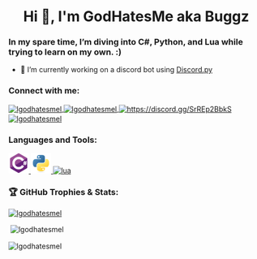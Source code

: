 <h1 align="center">Hi 👋, I'm GodHatesMe aka Buggz</h1>
<h3 align=“center”>In my spare time, I’m diving into C#, Python, and Lua while trying to learn on my own. :)</h3>

- 🔭 I’m currently working on a discord bot using [Discord.py](https://github.com/Rapptz/discord.py)

<h3 align="left">Connect with me:</h3>
<p align="left">
  <a href="https://twitter.com/lgodhatesmel" target="_blank" rel="noreferrer">
    <img align="center" src="https://raw.githubusercontent.com/rahuldkjain/github-profile-readme-generator/master/src/images/icons/Social/twitter.svg" alt="lgodhatesmel" height="30" width="40" />
  </a>
  <a href="https://www.youtube.com/@lgodhatesmel" target="_blank" rel="noreferrer">
    <img align="center" src="https://raw.githubusercontent.com/rahuldkjain/github-profile-readme-generator/master/src/images/icons/Social/youtube.svg" alt="lgodhatesmel" height="30" width="40" />
  </a>
  <a href="https://discord.gg/SrREp2BbkS" target="_blank" rel="noreferrer">
    <img align="center" src="https://raw.githubusercontent.com/rahuldkjain/github-profile-readme-generator/master/src/images/icons/Social/discord.svg" alt="https://discord.gg/SrREp2BbkS" height="30" width="40" />
  </a>
  <a href="https://www.twitch.tv/lgodhatesmel" target="_blank" rel="noreferrer">
    <img align="center" src="https://raw.githubusercontent.com/rahuldkjain/github-profile-readme-generator/master/src/images/icons/Social/twitch.svg" alt="lgodhatesmel" height="30" width="40" />
  </a>
</p>


<h3 align="left">Languages and Tools:</h3>
<p align="left">
  <a href="https://www.w3schools.com/cs/" target="_blank" rel="noreferrer">
    <img src="https://raw.githubusercontent.com/devicons/devicon/master/icons/csharp/csharp-original.svg" alt="csharp" width="40" height="40"/>
  </a>
  <a href="https://www.python.org" target="_blank" rel="noreferrer">
    <img src="https://raw.githubusercontent.com/devicons/devicon/master/icons/python/python-original.svg" alt="python" width="40" height="40"/>
  </a>
  <a href="https://commons.wikimedia.org/wiki/File:Lua-Logo.svg" target="_blank" rel="noreferrer">
    <img src="https://upload.wikimedia.org/wikipedia/commons/c/cf/Lua-Logo.svg" alt="lua" width="40" height="40"/>
  </a>
</p>

<h3 align="left">🏆 GitHub Trophies & Stats:</h3>
<p align="left"> <a href="https://github.com/ryo-ma/github-profile-trophy"><img src="https://github-profile-trophy.vercel.app/?username=lgodhatesmel" alt="lgodhatesmel" /></a> </p>
<p>&nbsp;<img align="center" src="https://github-readme-stats.vercel.app/api?username=lgodhatesmel&show_icons=true&locale=en" alt="lgodhatesmel" /></p>
<p><img align="center" src="https://github-readme-streak-stats.herokuapp.com/?user=lgodhatesmel&" alt="lgodhatesmel" /></p>
